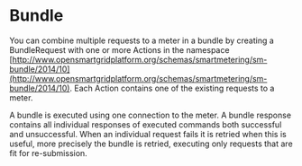 <!--
SPDX-FileCopyrightText: Contributors to the Documentation project

SPDX-License-Identifier: Apache-2.0
-->

# Bundle

You can combine multiple requests to a meter in a bundle by creating a BundleRequest with one or more Actions in the namespace [http://www.opensmartgridplatform.org/schemas/smartmetering/sm-bundle/2014/10](http://www.opensmartgridplatform.org/schemas/smartmetering/sm-bundle/2014/10). Each Action contains one of the existing requests to a meter.

A bundle is executed using one connection to the meter. A bundle response contains all individual responses of executed commands both successful and unsuccessful. When an individual request fails it is retried when this is useful, more precisely the bundle is retried, executing only requests that are fit for re-submission.

